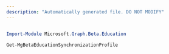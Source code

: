 ```yaml
---
description: "Automatically generated file. DO NOT MODIFY"
---
```


```powershell

Import-Module Microsoft.Graph.Beta.Education

Get-MgBetaEducationSynchronizationProfile

```